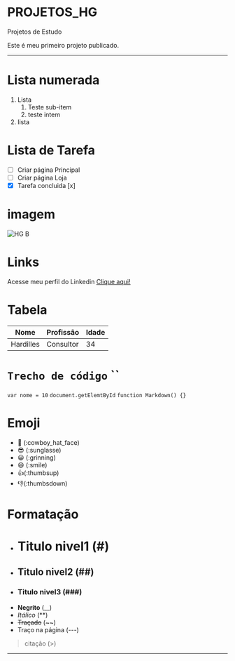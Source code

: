 # PROJETOS_HG
Projetos de Estudo

Este é meu primeiro projeto publicado.

---

# Lista numerada

1. Lista
   1. Teste sub-item
   2. teste intem
2. lista

# Lista de Tarefa

- [ ] Criar página Principal
- [ ] Criar página Loja
- [x] Tarefa concluida [x]

# imagem

![HG B](https://github.com/Hardilles/PROJETOS_HG/assets/156366109/accca079-3d2b-4761-bd1d-09884dfe1764)

# Links

Acesse meu perfil do Linkedin [Clique aqui!](https://www.linkedin.com/in/hardillesgermano/)

# Tabela

Nome | Profissão | Idade
---|---|---
Hardilles | Consultor | 34 

# `Trecho de código` ``

`var nome = 10`
`document.getElemtById`
`function Markdown() {}`

# Emoji

- 🤠 (:cowboy_hat_face)
- 😎 (:sunglasse)
- 😀 (:grinning)
- 😄 (:smile)
- 👍(:thumbsup)
- 👎(:thumbsdown)

# Formatação

- # Titulo nivel1 (#)
- ## Titulo nivel2 (##)
- ### Titulo nivel3 (###)
- __Negrito__ (__)
- *Itálico* (**)
- ~~Traçado~~ (~~)
- Traço na página (---)
> citação (>)
--- 


